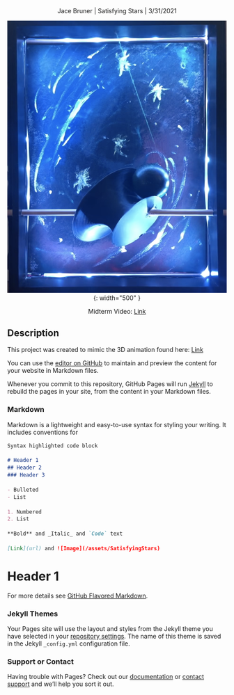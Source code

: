 <center>Jace Bruner | Satisfying Stars | 3/31/2021

![Image](/assets/SatisfyingStars.png){: width="500" }

Midterm Video: [Link](https://youtu.be/k0vs9TMm_1k)
</center>

## Description
This project was created to mimic the 3D animation found here: [Link](https://youtu.be/iLRsCtd5P9s?t=427)

You can use the [editor on GitHub](https://github.com/jhbruner24/SatisfyingStars/edit/main/docs/index.md) to maintain and preview the content for your website in Markdown files.

Whenever you commit to this repository, GitHub Pages will run [Jekyll](https://jekyllrb.com/) to rebuild the pages in your site, from the content in your Markdown files.

### Markdown

Markdown is a lightweight and easy-to-use syntax for styling your writing. It includes conventions for

```markdown
Syntax highlighted code block

# Header 1
## Header 2
### Header 3

- Bulleted
- List

1. Numbered
2. List

**Bold** and _Italic_ and `Code` text

[Link](url) and ![Image](/assets/SatisfyingStars)
```

# Header 1

For more details see [GitHub Flavored Markdown](https://guides.github.com/features/mastering-markdown/).

### Jekyll Themes

Your Pages site will use the layout and styles from the Jekyll theme you have selected in your [repository settings](https://github.com/jhbruner24/SatisfyingStars/settings). The name of this theme is saved in the Jekyll `_config.yml` configuration file.

### Support or Contact

Having trouble with Pages? Check out our [documentation](https://docs.github.com/categories/github-pages-basics/) or [contact support](https://support.github.com/contact) and we’ll help you sort it out.
